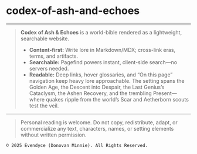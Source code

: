 # codex-of-ash-and-echoes

---

> **Codex of Ash & Echoes** is a world-bible rendered as a lightweight, searchable website.
>
> * **Content-first:** Write lore in Markdown/MDX; cross-link eras, terms, and artifacts.
> * **Searchable:** Pagefind powers instant, client-side search—no servers needed.
> * **Readable:** Deep links, hover glossaries, and “On this page” navigation keep heavy lore approachable.
>   The setting spans the Golden Age, the Descent into Despair, the Last Genius’s Cataclysm, the Ashen Recovery, and the trembling Present—where quakes ripple from the world’s Scar and Aetherborn scouts test the veil.

---
> Personal reading is welcome. Do not copy, redistribute, adapt, or commercialize any text, characters, names, or setting elements without written permission.
```
© 2025 Evendyce (Donovan Minnie). All Rights Reserved.
```
